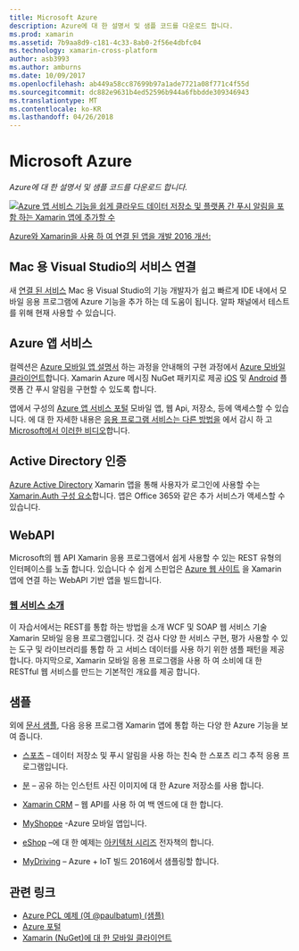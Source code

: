 ```yaml
---
title: Microsoft Azure
description: Azure에 대 한 설명서 및 샘플 코드를 다운로드 합니다.
ms.prod: xamarin
ms.assetid: 7b9aa8d9-c181-4c33-8ab0-2f56e4dbfc04
ms.technology: xamarin-cross-platform
author: asb3993
ms.author: amburns
ms.date: 10/09/2017
ms.openlocfilehash: ab449a58cc87699b97a1ade7721a08f771c4f55d
ms.sourcegitcommit: dc882e9631b4ed52596b944a6fbbdde309346943
ms.translationtype: MT
ms.contentlocale: ko-KR
ms.lasthandoff: 04/26/2018
---
```

# <a name="microsoft-azure"></a>Microsoft Azure

_Azure에 대 한 설명서 및 샘플 코드를 다운로드 합니다._

[ ![](images/evolve-mikej-azure-sml.png "Azure 앱 서비스 기능을 쉽게 클라우드 데이터 저장소 및 플랫폼 간 푸시 알림을 포함 하는 Xamarin 앱에 추가할 수")](https://evolve.xamarin.com/session/56ec886fde91c6253c277bc6)

[Azure와 Xamarin을 사용 하 여 연결 된 앱을 개발 2016 개선:](https://evolve.xamarin.com/session/56ec886fde91c6253c277bc6)

## <a name="connected-services-in-visual-studio-for-mac"></a>Mac 용 Visual Studio의 서비스 연결

새 [연결 된 서비스](connected-services.md) Mac 용 Visual Studio의 기능 개발자가 쉽고 빠르게 IDE 내에서 모바일 응용 프로그램에 Azure 기능을 추가 하는 데 도움이 됩니다. 알파 채널에서 테스트를 위해 현재 사용할 수 있습니다.


## <a name="azure-app-services"></a>Azure 앱 서비스

컬렉션은 [Azure 모바일 앱 설명서](~/cross-platform/data-cloud/mobile-apps.md) 하는 과정을 안내해의 구현 과정에서 [Azure 모바일 클라이언트](https://www.nuget.org/packages/Microsoft.Azure.Mobile.Client/)합니다.
Xamarin Azure 메시징 NuGet 패키지로 제공 [iOS](https://www.nuget.org/packages/Xamarin.Azure.NotificationHubs.iOS/) 및 [Android](https://www.nuget.org/packages/Xamarin.Azure.NotificationHubs.Android/) 플랫폼 간 푸시 알림을 구현할 수 있도록 합니다.

앱에서 구성의 [Azure 앱 서비스 포털](https://portal.azure.com/) 모바일 앱, 웹 Api, 저장소, 등에 액세스할 수 있습니다. 에 대 한 자세한 내용은 [응용 프로그램 서비스는 다른 방법을](http://azure.microsoft.com/updates/whats-new-with-azure-app-service/) 에서 감시 하 고 [Microsoft에서 이러한 비디오](http://azure.microsoft.com/campaigns/azure-march-announcement/)합니다.

## <a name="active-directory-authentication"></a>Active Directory 인증

[Azure Active Directory](~/cross-platform/data-cloud/active-directory/index.md) Xamarin 앱을 통해 사용자가 로그인에 사용할 수는 [Xamarin.Auth 구성 요소](https://www.nuget.org/packages/Xamarin.Auth/)합니다.
앱은 Office 365와 같은 추가 서비스가 액세스할 수 있습니다.

## <a name="webapi"></a>WebAPI

Microsoft의 웹 API Xamarin 응용 프로그램에서 쉽게 사용할 수 있는 REST 유형의 인터페이스를 노출 합니다.
있습니다 수 쉽게 스핀업은 [Azure 웹 사이트](https://trywebsites.azurewebsites.net/) 을 Xamarin 앱에 연결 하는 WebAPI 기반 앱을 빌드합니다.


###  <a name="introduction-to-web-servicescross-platformdata-cloudweb-servicesindexmd"></a>[웹 서비스 소개](~/cross-platform/data-cloud/web-services/index.md)

이 자습서에서는 REST를 통합 하는 방법을 소개 WCF 및 SOAP 웹 서비스 기술 Xamarin 모바일 응용 프로그램입니다. 것 검사 다양 한 서비스 구현, 평가 사용할 수 있는 도구 및 라이브러리를 통합 하 고 서비스 데이터를 사용 하기 위한 샘플 패턴을 제공 합니다. 마지막으로, Xamarin 모바일 응용 프로그램을 사용 하 여 소비에 대 한 RESTful 웹 서비스를 만드는 기본적인 개요를 제공 합니다.

## <a name="samples"></a>샘플

외에 [문서 샘플](https://github.com/xamarin/mobile-samples/tree/master/Azure), 다음 응용 프로그램 Xamarin 앱에 통합 하는 다양 한 Azure 기능을 보여 줍니다.

- [스포츠](https://github.com/xamarin/Sport) – 데이터 저장소 및 푸시 알림을 사용 하는 친숙 한 스포츠 리그 추적 응용 프로그램입니다.
- [분](https://github.com/pierceboggan/Moments) – 공유 하는 인스턴트 사진 이미지에 대 한 Azure 저장소를 사용 합니다.
- [Xamarin CRM](https://github.com/xamarin/app-crm) – 웹 API를 사용 하 여 백 엔드에 대 한 합니다.
- [MyShoppe](https://github.com/jamesmontemagno/MyShoppe) -Azure 모바일 앱입니다.

- [eShop](https://github.com/dotnet-architecture/eShopOnContainers) –에 대 한 예제는 [아키텍처 시리즈](https://www.microsoft.com/net/learn/architecture) 전자책의 합니다.
- [MyDriving](https://azure.microsoft.com/campaigns/mydriving/) – Azure + IoT 빌드 2016에서 샘플링할 합니다.


## <a name="related-links"></a>관련 링크

- [Azure PCL 예제 (여 @paulbatum) (샘플)](https://github.com/paulbatum/mobile-services-xamarin-pcl)
- [Azure 포털](http://azure.microsoft.com/)
- [Xamarin (NuGet)에 대 한 모바일 클라이언트](https://www.nuget.org/packages/Microsoft.Azure.Mobile.Client/)
